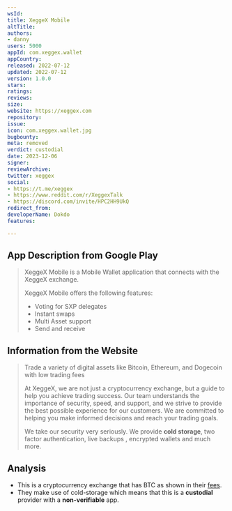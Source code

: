 ```yaml
---
wsId: 
title: XeggeX Mobile
altTitle: 
authors:
- danny
users: 5000
appId: com.xeggex.wallet
appCountry: 
released: 2022-07-12
updated: 2022-07-12
version: 1.0.0
stars: 
ratings: 
reviews: 
size: 
website: https://xeggex.com
repository: 
issue: 
icon: com.xeggex.wallet.jpg
bugbounty: 
meta: removed
verdict: custodial
date: 2023-12-06
signer: 
reviewArchive: 
twitter: xeggex
social:
- https://t.me/xeggex
- https://www.reddit.com/r/XeggexTalk
- https://discord.com/invite/HPC2HH9UkQ
redirect_from: 
developerName: Dokdo
features: 

---
```


## App Description from Google Play 

> XeggeX Mobile is a Mobile Wallet application that connects with the XeggeX exchange.
>
> XeggeX Mobile offers the following features:
> - Voting for SXP delegates
> - Instant swaps
> - Multi Asset support
> - Send and receive

## Information from the Website

> Trade a variety of digital assets like Bitcoin, Ethereum, and Dogecoin with low trading fees
>
> At XeggeX, we are not just a cryptocurrency exchange, but a guide to help you achieve trading success. Our team understands the importance of security, speed, and support, and we strive to provide the best possible experience for our customers. We are committed to helping you make informed decisions and reach your trading goals.
>
> We take our security very seriously. We provide **cold storage**, two factor authentication, live backups , encrypted wallets and much more.

## Analysis

- This is a cryptocurrency exchange that has BTC as shown in their [fees](https://xeggex.com/fees).
- They make use of cold-storage which means that this is a **custodial** provider with a **non-verifiable** app.
